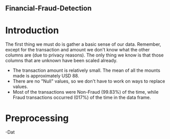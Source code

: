 ## Financial-Fraud-Detection

# Introduction

The first thing we must do is gather a basic sense of our data. Remember, except for the transaction and amount we don't know what the other columns are (due to privacy reasons). The only thing we know is that those columns that are unknown have been scaled already.

- The transaction amount is relatively small. The mean of all the mounts made is approximately USD 88.
- There are no "Null" values, so we don't have to work on ways to replace values.
- Most of the transactions were Non-Fraud (99.83%) of the time, while Fraud transactions occurred (017%) of the time in the data frame.


# Preprocessing
-Dat
